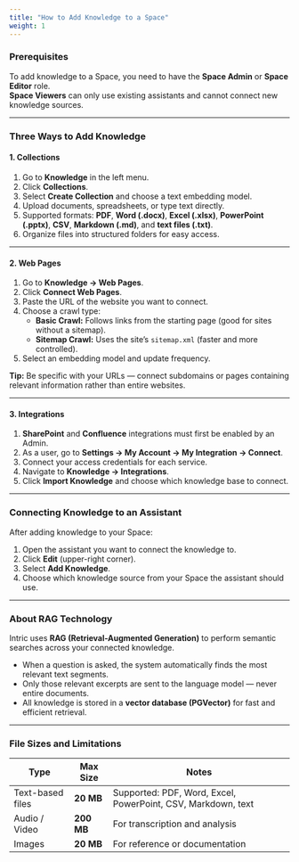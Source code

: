 ```yaml
---
title: "How to Add Knowledge to a Space"
weight: 1
---
```


### Prerequisites
To add knowledge to a Space, you need to have the **Space Admin** or **Space Editor** role.  
**Space Viewers** can only use existing assistants and cannot connect new knowledge sources.

---

### Three Ways to Add Knowledge

#### 1. Collections
1. Go to **Knowledge** in the left menu.  
2. Click **Collections**.  
3. Select **Create Collection** and choose a text embedding model.  
4. Upload documents, spreadsheets, or type text directly.  
5. Supported formats: **PDF**, **Word (.docx)**, **Excel (.xlsx)**, **PowerPoint (.pptx)**, **CSV**, **Markdown (.md)**, and **text files (.txt)**.  
6. Organize files into structured folders for easy access.

---

#### 2. Web Pages
1. Go to **Knowledge → Web Pages**.  
2. Click **Connect Web Pages**.  
3. Paste the URL of the website you want to connect.  
4. Choose a crawl type:  
   - **Basic Crawl:** Follows links from the starting page (good for sites without a sitemap).  
   - **Sitemap Crawl:** Uses the site’s `sitemap.xml` (faster and more controlled).  
5. Select an embedding model and update frequency.  

**Tip:** Be specific with your URLs — connect subdomains or pages containing relevant information rather than entire websites.

---

#### 3. Integrations
1. **SharePoint** and **Confluence** integrations must first be enabled by an Admin.  
2. As a user, go to **Settings → My Account → My Integration → Connect**.  
3. Connect your access credentials for each service.  
4. Navigate to **Knowledge → Integrations**.  
5. Click **Import Knowledge** and choose which knowledge base to connect.

---

### Connecting Knowledge to an Assistant
After adding knowledge to your Space:

1. Open the assistant you want to connect the knowledge to.  
2. Click **Edit** (upper-right corner).  
3. Select **Add Knowledge**.  
4. Choose which knowledge source from your Space the assistant should use.

---

### About RAG Technology
Intric uses **RAG (Retrieval-Augmented Generation)** to perform semantic searches across your connected knowledge.

- When a question is asked, the system automatically finds the most relevant text segments.  
- Only those relevant excerpts are sent to the language model — never entire documents.  
- All knowledge is stored in a **vector database (PGVector)** for fast and efficient retrieval.

---

### File Sizes and Limitations

| Type | Max Size | Notes |
|------|-----------|-------|
| Text-based files | **20 MB** | Supported: PDF, Word, Excel, PowerPoint, CSV, Markdown, text |
| Audio / Video | **200 MB** | For transcription and analysis |
| Images | **20 MB** | For reference or documentation |

